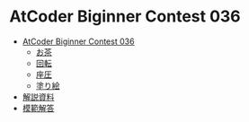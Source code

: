 AtCoder Biginner Contest 036
============================

- [AtCoder Biginner Contest 036](http://abc036.contest.atcoder.jp/)
    - [お茶](http://abc036.contest.atcoder.jp/tasks/abc036_a)
    - [回転](http://abc036.contest.atcoder.jp/tasks/abc036_b)
    - [座圧](http://abc036.contest.atcoder.jp/tasks/abc036_c)
    - [塗り絵](http://abc036.contest.atcoder.jp/tasks/abc036_d)
- [解説資料](https://abc036.contest.atcoder.jp/data/abc/036/editorial.pdf)
- [模範解答](http://abc036.contest.atcoder.jp/submissions/all?task_screen_name=&language_screen_name=&status=&user_screen_name=kyuridenamida)
